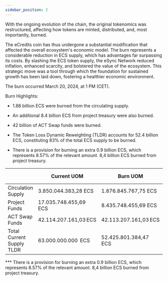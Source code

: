 ```yaml
---
sidebar_position: 2
---
```


With the ongoing evolution of the chain, the original tokenomics was restructured, affecting how tokens are minted, distributed, and, most importantly, burned.

The eCredits coin has thus undergone a substantial modification that affected the overall ecosystem's economic model. The burn represents a considerable reduction in ECS supply, which has advantages far surpassing its costs. By slashing the ECS token supply, the eSync Network reduced inflation, enhanced scarcity, and bolstered the value of the ecosystem. This strategic move was a tool through which the foundation for sustained growth has been laid down, fostering a healthier economic environment.

The burn occurred March 20, 2024, at 1 PM (CET).

 

Burn Highlights:   

* 1.88 billion ECS were burned from the circulating supply.

* An additional 8.4 billion ECS from project treasury were also burned.  

* 42 billion of ACT Swap funds were burned.  

* The Token Loss Dynamic Reweighting (TLDR) accounts for 52.4 billion ECS, constituting 83% of the total ECS supply to be burned.
  
* There is a provision for burning an extra 0.9 billion ECS, which represents 8.57% of the relevant amount. 8,4 billion ECS burned from project treasury.

|                         |Current        UOM|Burn           UOM|Future         UOM|% of total|
|-------------------------|---------------------|---------------------|---------------------|----------|
|Circulation Supply       |3.850.044.383,28  ECS|1.876.845.767,75  ECS|1.973.198.615,53  ECS|18,66%    |
|Project Funds            |17.035.748.455,69 ECS|8.435.748.455,69  ECS|8.600.000.000,00  ECS|81,33%    |
|ACT Swap Funds           |42.114.207.161,03 ECS|42.113.207.161,03 ECS|1.000.000,00      ECS|0%        |
|Total Current Supply TLDR|63.000.000.000    ECS|52.425.801.384,47 ECS|10.574.198.615,53 ECS|100%      |

*** There is a provision for burning an extra 0.9 billion ECS, which represents 8.57% of the relevant amount. 8,4 billion ECS burned from project treasury.
